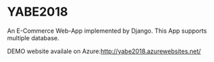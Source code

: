 # YABE2018
An E-Commerce Web-App implemented by Django. This App supports multiple database.

DEMO website availale on Azure:http://yabe2018.azurewebsites.net/
